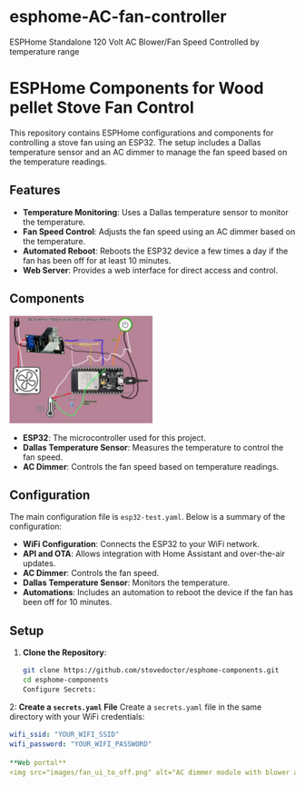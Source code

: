 # esphome-AC-fan-controller
ESPHome Standalone 120 Volt AC Blower/Fan Speed Controlled by temperature range
# ESPHome Components for Wood pellet Stove Fan Control

This repository contains ESPHome configurations and components for controlling a stove fan using an ESP32. The setup includes a Dallas temperature sensor and an AC dimmer to manage the fan speed based on the temperature readings.

## Features

- **Temperature Monitoring**: Uses a Dallas temperature sensor to monitor the temperature.
- **Fan Speed Control**: Adjusts the fan speed using an AC dimmer based on the temperature.
- **Automated Reboot**: Reboots the ESP32 device a few times a day if the fan has been off for at least 10 minutes.
- **Web Server**: Provides a web interface for direct access and control.

## Components
<img src="https://github.com/stovedoctor/esphome-AC-fan-controller/blob/main/images/AC%20dimmer%20module%20with%20blower%20and%20temperature%20sensor.png" alt="AC dimmer module with blower and temperature sensor" width="50%">

- **ESP32**: The microcontroller used for this project.
- **Dallas Temperature Sensor**: Measures the temperature to control the fan speed.
- **AC Dimmer**: Controls the fan speed based on temperature readings.
## Configuration

The main configuration file is `esp32-test.yaml`. Below is a summary of the configuration:

- **WiFi Configuration**: Connects the ESP32 to your WiFi network.
- **API and OTA**: Allows integration with Home Assistant and over-the-air updates.
- **AC Dimmer**: Controls the fan speed.
- **Dallas Temperature Sensor**: Monitors the temperature.
- **Automations**: Includes an automation to reboot the device if the fan has been off for 10 minutes.

## Setup

1. **Clone the Repository**:
   ```sh
   git clone https://github.com/stovedoctor/esphome-components.git
   cd esphome-components
   Configure Secrets:

2: **Create a `secrets.yaml` File**
Create a `secrets.yaml` file in the same directory with your WiFi credentials:
```yaml
wifi_ssid: "YOUR_WIFI_SSID"
wifi_password: "YOUR_WIFI_PASSWORD"

**Web portal**
<img src="images/fan_ui_to_off.png" alt="AC dimmer module with blower and temperature sensor" width="50%">

